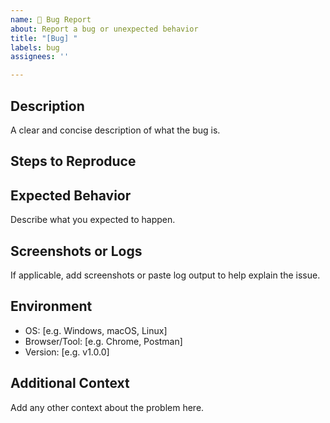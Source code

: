 ```yaml
---
name: 🐛 Bug Report
about: Report a bug or unexpected behavior
title: "[Bug] "
labels: bug
assignees: ''

---
```


## Description
A clear and concise description of what the bug is.

## Steps to Reproduce


## Expected Behavior
Describe what you expected to happen.

## Screenshots or Logs
If applicable, add screenshots or paste log output to help explain the issue.

## Environment
- OS: [e.g. Windows, macOS, Linux]
- Browser/Tool: [e.g. Chrome, Postman]
- Version: [e.g. v1.0.0]

## Additional Context
Add any other context about the problem here.
